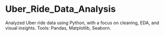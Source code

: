 # Uber_Ride_Data_Analysis
Analyzed Uber ride data using Python, with a focus on cleaning, EDA, and visual insights. Tools: Pandas, Matplotlib, Seaborn.
